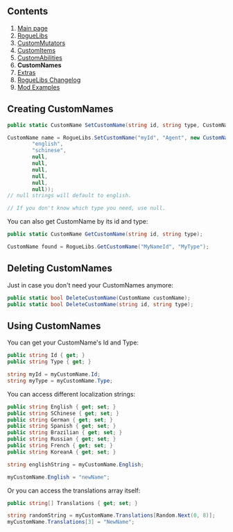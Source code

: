 ## Contents ##

1. [Main page](https://github.com/Abbysssal/RogueLibs)
2. [RogueLibs](./RogueLibs.md)
3. [CustomMutators](./CustomMutators.md)
4. [CustomItems](./CustomItems.md)
5. [CustomAbilities](./CustomAbilities.md)
6. **CustomNames**
7. [Extras](./Extras.md)
8. [RogueLibs Changelog](./Changelog.md)
9. [Mod Examples](./Examples.md)

## Creating CustomNames ##
```cs
public static CustomName SetCustomName(string id, string type, CustomNameInfo info);
```
```cs
CustomName name = RogueLibs.SetCustomName("myId", "Agent", new CustomNameInfo(
        "english",
        "schinese",
        null,
        null,
        null,
        null,
        null,
        null));
// null strings will default to english.

// If you don't know which type you need, use null.
```
You can also get CustomName by its id and type:
```cs
public static CustomName GetCustomName(string id, string type);
```
```cs
CustomName found = RogueLibs.GetCustomName("MyNameId", "MyType");
```
## Deleting CustomNames ##
Just in case you don't need your CustomNames anymore:
```cs
public static bool DeleteCustomName(CustomName customName);
public static bool DeleteCustomName(string id, string type);
```
## Using CustomNames ##
You can get your CustomName's Id and Type:
```cs
public string Id { get; }
public string Type { get; }
```
```cs
string myId = myCustomName.Id;
string myType = myCustomName.Type;
```
You can access different localization strings:
```cs
public string English { get; set; }
public string SChinese { get; set; }
public string German { get; set; }
public string Spanish { get; set; }
public string Brazilian { get; set; }
public string Russian { get; set; }
public string French { get; set; }
public string KoreanA { get; set; }
```
```cs
string englishString = myCustomName.English;

myCustomName.English = "newName";
```
Or you can access the translations array itself:
```cs
public string[] Translations { get; set; }
```
```cs
string randomString = myCustomName.Translations[Random.Next(0, 8)];
myCustomName.Translations[3] = "NewName";
```















